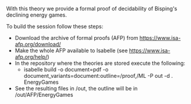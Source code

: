 With this theory we provide a formal proof of decidability of Bisping's declining energy games. 

To build the session follow these steps:
- Download the archive of formal proofs (AFP) from https://www.isa-afp.org/download/
- Make the whole AFP available to Isabelle (see https://www.isa-afp.org/help/)
- In the repository where the theories are stored execute the following:
    - isabelle build -o document=pdf -o document_variants=document:outline=/proof,/ML -P out -d . EnergyGames
- See the resulting files in /out, the outline will be in /out/AFP/EnergyGames 